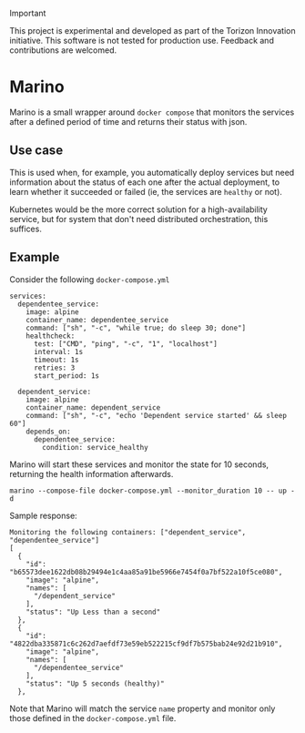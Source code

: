 > [!IMPORTANT]
> This project is experimental and developed as part of the Torizon Innovation
> initiative. This software is not tested for production use.
> Feedback and contributions are welcomed.

# Marino

Marino is a small wrapper around `docker compose` that monitors the services
after a defined period of time and returns their status with json.

## Use case

This is used when, for example, you automatically deploy services but need
information about the status of each one after the actual deployment, to learn
whether it succeeded or failed (ie, the services are `healthy` or not).

Kubernetes would be the more correct solution for a high-availability service,
but for system that don't need distributed orchestration, this suffices.

## Example

Consider the following `docker-compose.yml`

```
services:
  dependentee_service:
    image: alpine
    container_name: dependentee_service
    command: ["sh", "-c", "while true; do sleep 30; done"]
    healthcheck:
      test: ["CMD", "ping", "-c", "1", "localhost"]
      interval: 1s
      timeout: 1s
      retries: 3
      start_period: 1s

  dependent_service:
    image: alpine
    container_name: dependent_service
    command: ["sh", "-c", "echo 'Dependent service started' && sleep 60"]
    depends_on:
      dependentee_service:
        condition: service_healthy

```

Marino will start these services and monitor the state for 10 seconds,
returning the health information afterwards.

```
marino --compose-file docker-compose.yml --monitor_duration 10 -- up -d
```

Sample response:

```
Monitoring the following containers: ["dependent_service", "dependentee_service"]
[
  {
    "id": "b65573dee1622db08b29494e1c4aa85a91be5966e7454f0a7bf522a10f5ce080",
    "image": "alpine",
    "names": [
      "/dependent_service"
    ],
    "status": "Up Less than a second"
  },
  {
    "id": "4822dba335871c6c262d7aefdf73e59eb522215cf9df7b575bab24e92d21b910",
    "image": "alpine",
    "names": [
      "/dependentee_service"
    ],
    "status": "Up 5 seconds (healthy)"
  },
```

Note that Marino will match the service `name` property and monitor only those
defined in the `docker-compose.yml` file.
